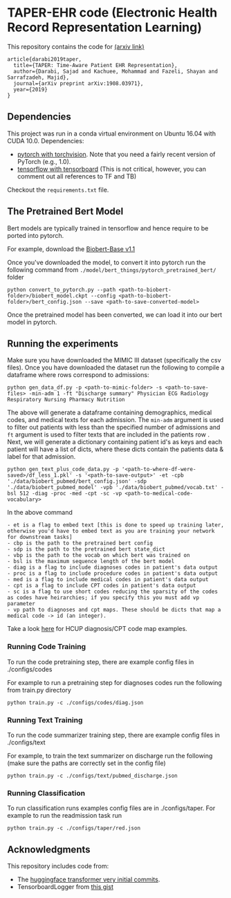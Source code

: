 # TAPER-EHR code (Electronic Health Record Representation Learning)
This repository contains the code for [(arxiv link)](https://arxiv.org/abs/1908.03971)

```
article{darabi2019taper,
  title={TAPER: Time-Aware Patient EHR Representation},
  author={Darabi, Sajad and Kachuee, Mohammad and Fazeli, Shayan and Sarrafzadeh, Majid},
  journal={arXiv preprint arXiv:1908.03971},
  year={2019}
}
```

## Dependencies

This project was run in a conda virtual environment on Ubuntu 16.04 with CUDA 10.0. Dependencies:
* [pytorch with torchvision](http://pytorch.org/). Note that you need a fairly recent version of PyTorch (e.g., 1.0). 
* [tensorflow with tensorboard](https://www.tensorflow.org/install/) (This is not critical, however, you can comment out all references to TF and TB) 

Checkout the `requirements.txt` file.


## The Pretrained Bert Model

Bert models are typically trained in tensorflow and hence require to be ported into pytorch. 

For example, download the [Biobert-Base v1.1](https://github.com/naver/biobert-pretrained)

Once you've downloaded the model, to convert it into pytorch run the following command from `./model/bert_things/pytorch_pretrained_bert/` folder

```
python convert_to_pytorch.py --path <path-to-biobert-folder>/biobert_model.ckpt --config <path-to-biobert-folder>/bert_config.json --save <path-to-save-converted-model>
```

Once the pretrained model has been converted, we can load it into our bert model in pytorch. 

## Running the experiments

Make sure you have downloaded the MIMIC III dataset (specifically the csv files). Once you have downloaded the dataset
run the following to compile a dataframe where rows correspond to admissions:

```
python gen_data_df.py -p <path-to-mimic-folder> -s <path-to-save-files> -min-adm 1 -ft "Discharge summary" Physician ECG Radiology Respiratory Nursing Pharmacy Nutrition
```

The above will generate a dataframe containing demographics, medical codes, and medical texts for each admission. The `min-adm` argument is used to filter out patients with less than the specified number of admissions and `ft` argument is used to filter texts that are included in the patients row . Next, we will generate a dictionary containing patient id's as keys and each patient will have a list of dicts, where these dicts contain the patients data & label for that admission.

```
python gen_text_plus_code_data.py -p '<path-to-where-df-were-saved>/df_less_1.pkl' -s '<path-to-save-output>' -et -cpb './data/biobert_pubmed/bert_config.json' -sdp './data/biobert_pubmed_model' -vpb './data/biobert_pubmed/vocab.txt' -bsl 512 -diag -proc -med -cpt -sc -vp <path-to-medical-code-vocabulary>
```

In the above command 

    - et is a flag to embed text [this is done to speed up training later, otherwise you'd have to embed text as you are training your network for downstream tasks]
    - cbp is the path to the pretrained bert config
    - sdp is the path to the pretrained bert state_dict
    - vbp is the path to the vocab on which bert was trained on
    - bsl is the maximum sequence length of the bert model
    - diag is a flag to include diagnoses codes in patient's data output
    - proc is a flag to include procedure codes in patient's data output
    - med is a flag to include medical codes in patient's data output
    - cpt is a flag to include CPT codes in patient's data output
    - sc is a flag to use short codes reducing the sparsity of the codes as codes have heirarchies; if you specify this you must add vp parameter
    - vp path to diagnoses and cpt maps. These should be dicts that map a medical code -> id (an integer).

Take a look [here](https://github.com/sajaddarabi/HCUP-US-EHR) for HCUP diagnosis/CPT code map examples.



### Running Code Training

To run the code pretraining step, there are example config files in ./configs/codes

For example to run a pretraining step for diagnoses codes run the following from train.py directory

`python train.py -c ./configs/codes/diag.json`


### Running Text Training

To run the code summarizer training step, there are example config files in ./configs/text

For example, to train the text summarizer on discharge run the following (make sure the paths are correctly set in the config file)

`python train.py -c ./configs/text/pubmed_discharge.json`


### Running Classification

To run classification runs examples config files are in ./configs/taper.
For example to run the readmission task run

`python train.py -c ./configs/taper/red.json`

## Acknowledgments

This repository includes code from:
* The [huggingface transformer very initial commits](https://github.com/huggingface/transformers).
* TensorboardLogger from [this gist](https://gist.github.com/gyglim/1f8dfb1b5c82627ae3efcfbbadb9f514) 
